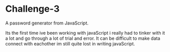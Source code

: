 # Challenge-3
A password generator from JavaScript.

Its the first time ive been working with javaScript i really had to tinker with it a lot and go through a lot of trial and error.
It can be difficult to make data connect with eachother im still quite lost in writing javaScript.
